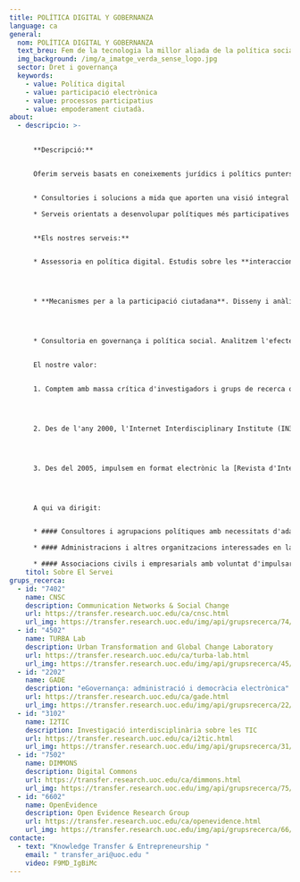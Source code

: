 ```yaml
---
title: POLÍTICA DIGITAL Y GOBERNANZA
language: ca
general:
  nom: POLÍTICA DIGITAL Y GOBERNANZA
  text_breu: Fem de la tecnologia la millor aliada de la política social.
  img_background: /img/a_imatge_verda_sense_logo.jpg
  sector: Dret i governança
  keywords:
    - value: Política digital
    - value: participació electrònica
    - value: processos participatius
    - value: empoderament ciutadà.
about:
  - descripcio: >-
      

      **Descripció:**


      Oferim serveis basats en coneixements jurídics i polítics punters vinculats a l'entorn digital i tecnològic. Amb un equip multidisciplinari ens especialitzem en:


      * Consultories i solucions a mida que aporten una visió integral del dret, la política i la governança en l'era digital.

      * Serveis orientats a desenvolupar polítiques més participatives i properes a la societat per tal de respondre a les noves necessitats dels ciutadans, les empreses i les institucions.


      **Els nostres serveis:**


      * Assessoria en política digital. Estudis sobre les **interaccions entre les tecnologies digitals**, la política i els moviments socials, així com consultoria sobre el consum d'informació política a la xarxa i la seva vinculació amb aspectes clau com ara la fixació de l'agenda política o les actituds polítiques dels ciutadans.




      * **Mecanismes per a la participació ciutadana**. Disseny i anàlisi de processos i variables sociodemogràfiques per a la participació electrònica, i el foment de l'economia i la política col·laborativa. També abordem el desenvolupament d'aplicacions i programaris àgils per als processos participatius. 




      * Consultoria en governança i política social. Analitzem l'efecte de les TIC a l'empoderament ciutadà i la governança. També analitzem les polítiques públiques en l'àmbit social i epidemiològic.


      El nostre valor:


      1. Comptem amb massa crítica d'investigadors i grups de recerca que són referents internacionals en l'impacte de la tecnologia digital i internet en el dret i la política.




      2. Des de l'any 2000, l'Internet Interdisciplinary Institute (IN3) és el nostre centre de referència en R&I, el qual està adreçat a l'estudi d'internet i dels efectes de la interacció entre les tecnologies digitals i l'activitat humana. 




      3. Des del 2005, impulsem en format electrònic la [Revista d'Internet, Dret i Política](https://www.raco.cat/index.php/IDP/index), una publicació on hi participen experts internacionals per tractar els reptes i les qüestions que les TIC generen en els àmbits del dret i la política. 




      A qui va dirigit:


      * #### Consultores i agrupacions polítiques amb necessitats d'adaptar-se a l'era digital.

      * #### Administracions i altres organitzacions interessades en la implementació de processos participatius. 

      * #### Associacions civils i empresarials amb voluntat d'impulsar polítiques i iniciatives concretes.
    titol: Sobre El Servei
grups_recerca:
  - id: "7402"
    name: CNSC
    description: Communication Networks & Social Change
    url: https://transfer.research.uoc.edu/ca/cnsc.html
    url_img: https://transfer.research.uoc.edu/img/api/grupsrecerca/74/image/1594122351477
  - id: "4502"
    name: TURBA Lab
    description: Urban Transformation and Global Change Laboratory
    url: https://transfer.research.uoc.edu/ca/turba-lab.html
    url_img: https://transfer.research.uoc.edu/img/api/grupsrecerca/45/image/1594289098765
  - id: "2202"
    name: GADE
    description: "eGovernança: administració i democràcia electrònica"
    url: https://transfer.research.uoc.edu/ca/gade.html
    url_img: https://transfer.research.uoc.edu/img/api/grupsrecerca/22/image/1579101717481
  - id: "3102"
    name: I2TIC
    description: Investigació interdisciplinària sobre les TIC
    url: https://transfer.research.uoc.edu/ca/i2tic.html
    url_img: https://transfer.research.uoc.edu/img/api/grupsrecerca/31/image/1594110460538
  - id: "7502"
    name: DIMMONS
    description: Digital Commons
    url: https://transfer.research.uoc.edu/ca/dimmons.html
    url_img: https://transfer.research.uoc.edu/img/api/grupsrecerca/75/image/1594189171998
  - id: "6602"
    name: OpenEvidence
    description: Open Evidence Research Group
    url: https://transfer.research.uoc.edu/ca/openevidence.html
    url_img: https://transfer.research.uoc.edu/img/api/grupsrecerca/66/image/1594111453905
contacte:
  - text: "Knowledge Transfer & Entrepreneurship "
    email: " transfer_ari@uoc.edu "
    video: F9MD_IgBiMc
---
```

